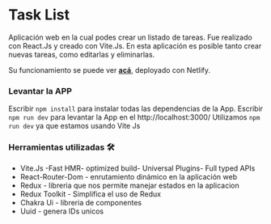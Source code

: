 # Task List

Aplicación web en la cual podes crear un listado de tareas. Fue realizado con React.Js y creado con Vite.Js. En esta aplicación es posible tanto crear nuevas tareas, como editarlas y eliminarlas.

Su funcionamiento se puede ver **[acá](https://tasks-list-spano.netlify.app/)**, deployado con Netlify.

### Levantar la APP
Escribir `npm install` para instalar todas las dependencias de la App.
Escribir `npm run dev` para levantar la App en el http://localhost:3000/
Utilizamos `npm run dev` ya que estamos usando Vite Js

### Herramientas utilizadas 🛠
- Vite.Js -Fast HMR- optimized build- Universal Plugins- Full typed APIs
- React-Router-Dom - enrutamiento dinámico en la aplicación web
- Redux - libreria que nos permite manejar estados en la aplicacion
- Redux Toolkit - Simplifica el uso de Redux
- Chakra Ui - libreria de componentes
- Uuid - genera IDs unicos
